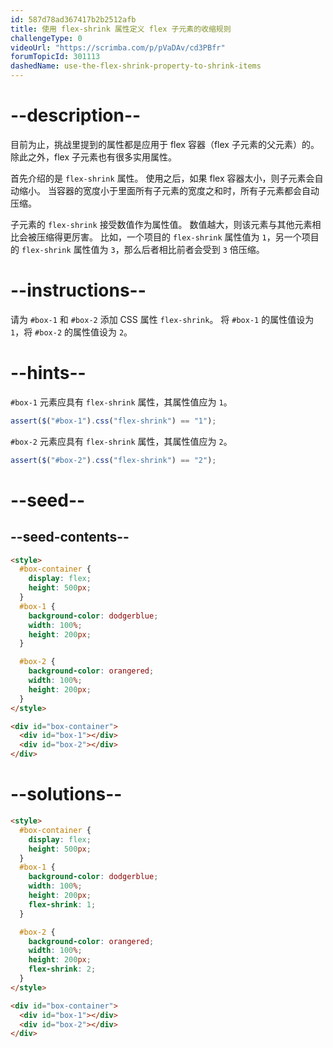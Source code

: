 ```yaml
---
id: 587d78ad367417b2b2512afb
title: 使用 flex-shrink 属性定义 flex 子元素的收缩规则
challengeType: 0
videoUrl: "https://scrimba.com/p/pVaDAv/cd3PBfr"
forumTopicId: 301113
dashedName: use-the-flex-shrink-property-to-shrink-items
---
```


# --description--

目前为止，挑战里提到的属性都是应用于 flex 容器（flex 子元素的父元素）的。 除此之外，flex 子元素也有很多实用属性。

首先介绍的是 `flex-shrink` 属性。 使用之后，如果 flex 容器太小，则子元素会自动缩小。 当容器的宽度小于里面所有子元素的宽度之和时，所有子元素都会自动压缩。

子元素的 `flex-shrink` 接受数值作为属性值。 数值越大，则该元素与其他元素相比会被压缩得更厉害。 比如，一个项目的 `flex-shrink` 属性值为 `1`，另一个项目的 `flex-shrink` 属性值为 `3`，那么后者相比前者会受到 `3` 倍压缩。

# --instructions--

请为 `#box-1` 和 `#box-2` 添加 CSS 属性 `flex-shrink`。 将 `#box-1` 的属性值设为 `1`，将 `#box-2` 的属性值设为 `2`。

# --hints--

`#box-1` 元素应具有 `flex-shrink` 属性，其属性值应为 `1`。

```js
assert($("#box-1").css("flex-shrink") == "1");
```

`#box-2` 元素应具有 `flex-shrink` 属性，其属性值应为 `2`。

```js
assert($("#box-2").css("flex-shrink") == "2");
```

# --seed--

## --seed-contents--

```html
<style>
  #box-container {
    display: flex;
    height: 500px;
  }
  #box-1 {
    background-color: dodgerblue;
    width: 100%;
    height: 200px;
  }

  #box-2 {
    background-color: orangered;
    width: 100%;
    height: 200px;
  }
</style>

<div id="box-container">
  <div id="box-1"></div>
  <div id="box-2"></div>
</div>
```

# --solutions--

```html
<style>
  #box-container {
    display: flex;
    height: 500px;
  }
  #box-1 {
    background-color: dodgerblue;
    width: 100%;
    height: 200px;
    flex-shrink: 1;
  }

  #box-2 {
    background-color: orangered;
    width: 100%;
    height: 200px;
    flex-shrink: 2;
  }
</style>

<div id="box-container">
  <div id="box-1"></div>
  <div id="box-2"></div>
</div>
```
